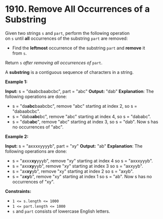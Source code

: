 # 1910. Remove All Occurrences of a Substring 

Given two strings `s` and `part`, perform the following operation on `s` until **all** occurrences of the substring `part` are removed:

- Find the **leftmost** occurrence of the substring `part` and **remove** it from `s`.

Return `s` _after removing all occurrences of_ `part`.

A **substring** is a contiguous sequence of characters in a string.

**Example 1:**

**Input:** s = "daabcbaabcbc", part = "abc"
**Output:** "dab"
**Explanation**: The following operations are done:
- s = "da**abc**baabcbc", remove "abc" starting at index 2, so s = "dabaabcbc".
- s = "daba**abc**bc", remove "abc" starting at index 4, so s = "dababc".
- s = "dab**abc**", remove "abc" starting at index 3, so s = "dab".
Now s has no occurrences of "abc".

**Example 2:**

**Input:** s = "axxxxyyyyb", part = "xy"
**Output:** "ab"
**Explanation**: The following operations are done:
- s = "axxx**xy**yyyb", remove "xy" starting at index 4 so s = "axxxyyyb".
- s = "axx**xy**yyb", remove "xy" starting at index 3 so s = "axxyyb".
- s = "ax**xy**yb", remove "xy" starting at index 2 so s = "axyb".
- s = "a**xy**b", remove "xy" starting at index 1 so s = "ab".
Now s has no occurrences of "xy".

**Constraints:**

- `1 <= s.length <= 1000`
- `1 <= part.length <= 1000`
- `s`​​​​​​ and `part` consists of lowercase English letters.